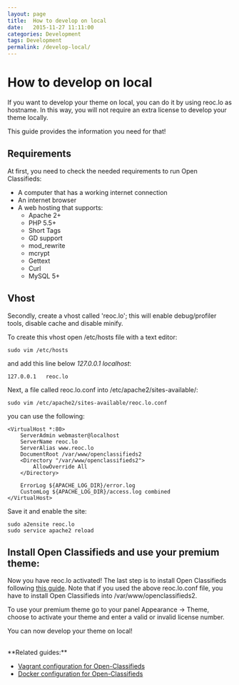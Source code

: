 ```yaml
---
layout: page
title:  How to develop on local
date:   2015-11-27 11:11:00
categories: Development
tags: Development
permalink: /develop-local/
---
```

# How to develop on local

If you want to develop your theme on local, you can do it by using reoc.lo as hostname. In this way, you will not require an extra license to develop your theme locally.

This guide provides the information you need for that!

## Requirements

At first, you need to check the needed requirements to run Open Classifieds:

+ A computer that has a working internet connection
+ An internet browser
+ A web hosting that supports:
  * Apache 2+
  * PHP 5.5+
  * Short Tags
  * GD support
  * mod_rewrite
  * mcrypt
  * Gettext
  * Curl
  * MySQL 5+

## Vhost

Secondly, create a vhost called 'reoc.lo'; this will enable debug/profiler tools, disable cache and disable minify.

To create this vhost open /etc/hosts file with a text editor:

    sudo vim /etc/hosts

and add this line below _127.0.0.1   localhost_:

    127.0.0.1   reoc.lo


Next, a file called reoc.lo.conf into /etc/apache2/sites-available/:

    sudo vim /etc/apache2/sites-available/reoc.lo.conf

you can use the following:

    <VirtualHost *:80>
        ServerAdmin webmaster@localhost
        ServerName reoc.lo
        ServerAlias www.reoc.lo
        DocumentRoot /var/www/openclassifieds2
        <Directory "/var/www/openclassifieds2">
            AllowOverride All
        </Directory>

        ErrorLog ${APACHE_LOG_DIR}/error.log
        CustomLog ${APACHE_LOG_DIR}/access.log combined
    </VirtualHost>


Save it and enable the site:

    sudo a2ensite reoc.lo
    sudo service apache2 reload

## Install Open Classifieds and use your premium theme:

Now you have reoc.lo activated! The last step is to install Open Classifieds following [this guide](http://docs.yclas.com/install-open-classifieds/). Note that if you used the above reoc.lo.conf file, you have to install Open Classifieds into /var/www/openclassifieds2.

To use your premium theme go to your panel Appearance -> Theme, choose to activate your theme and enter a valid or invalid license number.


You can now develop your theme on local!


<br>
**Related guides:**

+ [Vagrant configuration for Open-Classifieds](http://docs.yclas.com/vagrant-configuration/)
+ [Docker configuration for Open-Classifieds](http://docs.yclas.com/docker-image/)
